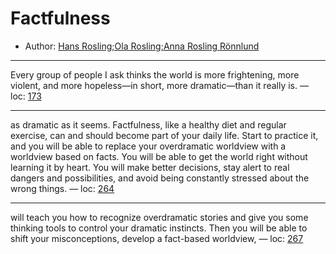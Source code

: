 # Factfulness

* Author: [Hans Rosling;Ola Rosling;Anna Rosling Rönnlund]()









---
Every group of people I ask thinks the world is more frightening, more violent, and more hopeless—in short, more dramatic—than it really is. — loc: [173]()

---
as dramatic as it seems. Factfulness, like a healthy diet and regular exercise, can and should become part of your daily life. Start to practice it, and you will be able to replace your overdramatic worldview with a worldview based on facts. You will be able to get the world right without learning it by heart. You will make better decisions, stay alert to real dangers and possibilities, and avoid being constantly stressed about the wrong things. — loc: [264]()

---
will teach you how to recognize overdramatic stories and give you some thinking tools to control your dramatic instincts. Then you will be able to shift your misconceptions, develop a fact-based worldview, — loc: [267]()

